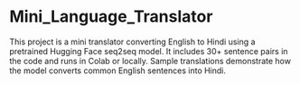 # Mini_Language_Translator
This project is a mini translator converting English to Hindi using a pretrained Hugging Face seq2seq model. It includes 30+ sentence pairs in the code and runs in Colab or locally. Sample translations demonstrate how the model converts common English sentences into Hindi.
